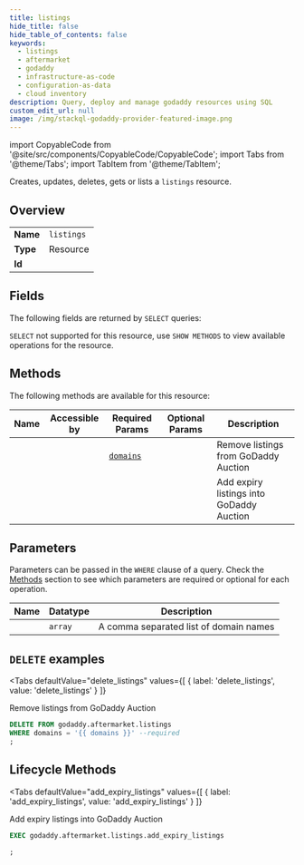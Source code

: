 ```yaml
--- 
title: listings
hide_title: false
hide_table_of_contents: false
keywords:
  - listings
  - aftermarket
  - godaddy
  - infrastructure-as-code
  - configuration-as-data
  - cloud inventory
description: Query, deploy and manage godaddy resources using SQL
custom_edit_url: null
image: /img/stackql-godaddy-provider-featured-image.png
---
```


import CopyableCode from '@site/src/components/CopyableCode/CopyableCode';
import Tabs from '@theme/Tabs';
import TabItem from '@theme/TabItem';

Creates, updates, deletes, gets or lists a <code>listings</code> resource.

## Overview
<table><tbody>
<tr><td><b>Name</b></td><td><code>listings</code></td></tr>
<tr><td><b>Type</b></td><td>Resource</td></tr>
<tr><td><b>Id</b></td><td><CopyableCode code="godaddy.aftermarket.listings" /></td></tr>
</tbody></table>

## Fields

The following fields are returned by `SELECT` queries:

`SELECT` not supported for this resource, use `SHOW METHODS` to view available operations for the resource.


## Methods

The following methods are available for this resource:

<table>
<thead>
    <tr>
    <th>Name</th>
    <th>Accessible by</th>
    <th>Required Params</th>
    <th>Optional Params</th>
    <th>Description</th>
    </tr>
</thead>
<tbody>
<tr>
    <td><a href="#delete_listings"><CopyableCode code="delete_listings" /></a></td>
    <td><CopyableCode code="delete" /></td>
    <td><a href="#parameter-domains"><code>domains</code></a></td>
    <td></td>
    <td>Remove listings from GoDaddy Auction</td>
</tr>
<tr>
    <td><a href="#add_expiry_listings"><CopyableCode code="add_expiry_listings" /></a></td>
    <td><CopyableCode code="exec" /></td>
    <td></td>
    <td></td>
    <td>Add expiry listings into GoDaddy Auction</td>
</tr>
</tbody>
</table>

## Parameters

Parameters can be passed in the `WHERE` clause of a query. Check the [Methods](#methods) section to see which parameters are required or optional for each operation.

<table>
<thead>
    <tr>
    <th>Name</th>
    <th>Datatype</th>
    <th>Description</th>
    </tr>
</thead>
<tbody>
<tr id="parameter-domains">
    <td><CopyableCode code="domains" /></td>
    <td><code>array</code></td>
    <td>A comma separated list of domain names</td>
</tr>
</tbody>
</table>

## `DELETE` examples

<Tabs
    defaultValue="delete_listings"
    values={[
        { label: 'delete_listings', value: 'delete_listings' }
    ]}
>
<TabItem value="delete_listings">

Remove listings from GoDaddy Auction

```sql
DELETE FROM godaddy.aftermarket.listings
WHERE domains = '{{ domains }}' --required
;
```
</TabItem>
</Tabs>


## Lifecycle Methods

<Tabs
    defaultValue="add_expiry_listings"
    values={[
        { label: 'add_expiry_listings', value: 'add_expiry_listings' }
    ]}
>
<TabItem value="add_expiry_listings">

Add expiry listings into GoDaddy Auction

```sql
EXEC godaddy.aftermarket.listings.add_expiry_listings 

;
```
</TabItem>
</Tabs>
